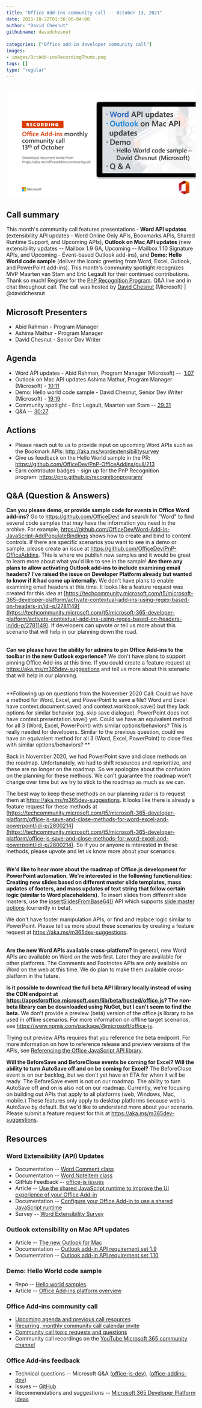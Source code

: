 ```yaml
---
title: "Office Add-ins community call -- October 13, 2021"
date: 2021-10-22T01:56:00-04:00
author: "David Chesnut"
githubname: davidchesnut

categories: ["Office add-in developer community call"]
images:
- images/OctAdd-insRecordingThumb.png
tags: []
type: "regular"
---
```


## ![OctAdd-insRecordingThumb.png](images/OctAdd-insRecordingThumb.png)


## Call summary

 

This month's community call features presentations - **Word API
updates** (extensibility API updates - Word Online Only APIs, Bookmarks
APIs, Shared Runtime Support, and Upcoming APIs), **Outlook on Mac API
updates** (new extensibility updates -- Mailbox 1.9 GA, Upcoming --
Mailbox 1.10 Signature APIs, and Upcoming - Event-based Outlook
add-ins), and **Demo: Hello World code sample** (deliver the iconic
greeting from Word, Excel, Outlook, and PowerPoint add-ins). This
month's community spotlight recognizes MVP Maarten van Stam and Eric
Legault for their continued contributions. Thank so much! Register for
the [PnP Recognition
Program](https://pnp.github.io/recognitionprogram/). Q&A live and in
chat throughout call. The call was hosted by [David
Chesnut](https://twitter.com/davidchesnut) (Microsoft) | @davidchesnut


## Microsoft Presenters

-   Abid Rahman - Program Manager
-   Ashima Mathur - Program Manager
-   David Chesnut - Senior Dev Writer


## Agenda 

-   Word API updates - Abid Rahman, Program Manager (Microsoft) -- 
    [1:07](https://youtu.be/X_hNLKnx_GE?t=67)
-   Outlook on Mac API updates Ashima Mathur, Program Manager
    (Microsoft) - [10:11](https://youtu.be/X_hNLKnx_GE?t=611)
-   Demo: Hello world code sample - David Chesnut, Senior Dev Writer
    (Microsoft) - [19:19](https://youtu.be/X_hNLKnx_GE?t=1159)
-   Community spotlight - Eric Legault, Maarten van Stam --
    [29:31](https://youtu.be/X_hNLKnx_GE?t=1773)
-   Q&A -- [30:27](https://youtu.be/X_hNLKnx_GE?t=1828)

## Actions 

-   Please reach out to us to provide input on upcoming Word APIs such
    as the Bookmark APIs: <http://aka.ms/wordextensibilitysurvey> 
-   Give us feedback on the Hello World sample in the PR:
    <https://github.com/OfficeDev/PnP-OfficeAddins/pull/213>
-   Earn contributor badges - sign up for the PnP Recognition
    program: <https://pnp.github.io/recognitionprogram/> 



## Q&A (Question & Answers) 


**Can you please demo, or provide sample code for events in Office Word
add-ins?**
Go to <https://github.com/OfficeDev/> and search for "Word" to find
several code samples that may have the information you need in the
archive. For example,
<https://github.com/OfficeDev/Word-Add-in-JavaScript-AddPopulateBindings> shows
how to create and bind to content controls. If there are specific
scenarios you want to see in a demo or sample, please create an issue at
<https://github.com/OfficeDev/PnP-OfficeAddins>. This is where we
publish new samples and it would be great to learn more about what
you'd like to see in the sample!
**Are there any plans to allow activating Outlook add-ins to include
examining email headers? I've raised the issue on Developer Platform
already but wanted to know if it had come up internally.**
We don't have plans to enable examining email headers at this time. It
looks like a feature request was created for this idea at
[https://techcommunity.microsoft.com/t5/microsoft-365-developer-platform/activate-contextual-add-ins-using-regex-based-on-headers-in/idi-p/2781149](https://techcommunity.microsoft.com/t5/microsoft-365-developer-platform/activate-contextual-add-ins-using-regex-based-on-headers-in/idi-p/2781149).
If developers can upvote or tell us more about this scenario that will
help in our planning down the road.

\
**Can we please have the ability for admins to pin Office Add-ins to the
toolbar in the new Outlook experience?**
We don't have plans to support pinning Office Add-ins at this time. If
you could create a feature request at
<https://aka.ms/m365dev-suggestions> and tell us more about this
scenario that will help in our planning.

\
**Following up on questions from the November 2020 Call: Could we have a
method for Word, Excel, and PowerPoint to save a file? Word and Excel
have context.document.save() and context.workbook.save() but they lack
options for similar behavior (eg. skip save dialogue). PowerPoint does
not have context.presentation.save() yet. Could we have an equivalent
method for all 3 (Word, Excel, PowerPoint) with similar
options/behaviors? This is really needed for developers. Similar to the
previous question, could we have an equivalent method for all 3 (Word,
Excel, PowerPoint) to close files with similar options/behaviors? **


Back in November 2020, we had PowerPoint save and close methods on the
roadmap. Unfortunately, we had to shift resources and reprioritize, and
these are no longer on the roadmap. So we apologize about the confusion
on the planning for these methods. We can't guarantee the roadmap
won't change over time but we try to stick to the roadmap as much as we
can.

The best way to keep these methods on our planning radar is to request
them at <https://aka.ms/m365dev-suggestions>. It looks like there is
already a feature request for these methods at
[https://techcommunity.microsoft.com/t5/microsoft-365-developer-platform/office-js-save-and-close-methods-for-word-excel-and-powerpoint/idi-p/2800214](https://techcommunity.microsoft.com/t5/microsoft-365-developer-platform/office-js-save-and-close-methods-for-word-excel-and-powerpoint/idi-p/2800214).
So if you or anyone is interested in these methods, please upvote and
let us know more about your scenarios.

\
**We'd like to hear more about the roadmap of Office.js development for
PowerPoint automation. We're interested in the following
functionalities: Creating new slides based on different master slide
templates, mass updates of footers, and mass updates of text string that
follow certain logic (similar to Word placeholders).**
To insert slides from different slide masters, use the
[insertSlidesFromBase64()](https://docs.microsoft.com/javascript/api/powerpoint/powerpoint.presentation?view=powerpoint-js-preview#insertSlidesFromBase64_base64File__options_)
API which supports [slide master
options](https://docs.microsoft.com/javascript/api/powerpoint/powerpoint.addslideoptions?view=powerpoint-js-preview#slideMasterId)
(currently in beta).

We don't have footer manipulation APIs, or find and replace logic
similar to PowerPoint. Please tell us more about these scenarios by
creating a feature request at <https://aka.ms/m365dev-suggestions>.

\
**Are the new Word APIs available cross-platform?**
In general, new Word APIs are available on Word on the web first. Later
they are available for other platforms. The Comments and Footnotes APIs
are only available on Word on the web at this time. We do plan to make
them available cross-platform in the future.

**Is it possible to download the full beta API library locally instead
of using the CDN endpoint at
<https://appsforoffice.microsoft.com/lib/beta/hosted/office.js>? The
non-beta library can be downloaded using NuGet, but I can't seem to
find the beta.**
We don't provide a preview (beta) version of the office.js library to
be used in offline scenarios. For more information on offline target
scenarios, see <https://www.npmjs.com/package/@microsoft/office-js>.

Trying out preview APIs requires that you reference the beta endpoint.
For more information on how to reference release and preview versions of
the APIs, see [Referencing the Office JavaScript API
library](https://docs.microsoft.com/office/dev/add-ins/develop/referencing-the-javascript-api-for-office-library-from-its-cdn).


**Will the BeforeSave and BeforeClose events be coming for Excel? Will
the ability to turn AutoSave off and on be coming for Excel?**
The BeforeClose event is on our backlog, but we don't yet have an ETA
for when it will be ready.
The BeforeSave event is not on our roadmap. The ability to turn AutoSave
off and on is also not on our roadmap. Currently, we're focusing on
building out APIs that apply to all platforms (web, Windows, Mac,
mobile.) These features only apply to desktop platforms because web is
AutoSave by default. But we'd like to understand more about your
scenario. Please submit a feature request for this at
<https://aka.ms/m365dev-suggestions>.


## Resources 

### Word Extensibility (API) Updates 

-   Documentation -- [Word.Comment
    class](https://docs.microsoft.com/javascript/api/word/word.comment?branch=master&view=word-js-preview)
-   Documentation -- [Word.NoteItem
    class](https://docs.microsoft.com/javascript/api/word/word.noteitem?branch=master&view=word-js-preview)
-   GitHub Feedback -- [office-js
    issues](https://github.com/OfficeDev/office-js/issues)
-   Article -- [Use the shared JavaScript runtime to improve the UI
    experience of your Office
    Add-in](https://devblogs.microsoft.com/microsoft365dev/use-the-shared-javascript-runtime-to-improve-the-ui-experience-of-your-office-add-in/)
-   Documentation -- [Configure your Office Add-in to use a shared
    JavaScript
    runtime](https://docs.microsoft.com/office/dev/add-ins/develop/configure-your-add-in-to-use-a-shared-runtime)
-   Survey -- [Word Extensibility
    Survey](https://forms.office.com/Pages/ResponsePage.aspx?id=v4j5cvGGr0GRqy180BHbRzgiSwR_LJpPryfdZMes2zpUNVVIT0hKMlFSQjA1TEtUWlZYNEo2TzFSQS4u%C2%A0)

### Outlook extensibility on Mac API updates 

-   Article -- [The new Outlook for
    Mac](https://support.microsoft.com/office/the-new-outlook-for-mac-6283be54-e74d-434e-babb-b70cefc77439)
-   Documentation -- [Outlook add-in API requirement set
    1.9](https://docs.microsoft.com/office/dev/add-ins/reference/objectmodel/requirement-set-1.9/outlook-requirement-set-1.9)
-   Documentation -- [Outlook add-in API requirement set
    1.10](https://docs.microsoft.com/en-us/office/dev/add-ins/reference/objectmodel/requirement-set-1.10/outlook-requirement-set-1.10)

### Demo: Hello World code sample 

-   Repo -- [Hello world
    samples](https://github.com/OfficeDev/PnP-OfficeAddins/pull/213)
-   Article -- [Office Add-ins platform
    overview](https://docs.microsoft.com/office/dev/add-ins/overview/office-add-ins)

### Office Add-ins community call 

-   [Upcoming agenda and previous call
    resources](https://aka.ms/officeaddinsagenda)
-   [Recurring, monthly community call calendar
    invite](https://aka.ms/officeaddinscommunitycall)
-   [Community call topic requests and
    questions](https://aka.ms/officeaddinsform)
-   Community call recordings on the [YouTube Microsoft 365 community
    channel](https://www.youtube.com/channel/UC_mKdhw-V6CeCM7gTo_Iy7w)

### Office Add-ins feedback 

-   Technical questions -- Microsoft Q&A
    ([office-js-dev](https://docs.microsoft.com/answers/topics/office-js-dev.html)),
    ([office-addins-dev](https://docs.microsoft.com/answers/topics/office-addins-dev.html))
-   Issues -- [GitHub](https://github.com/OfficeDev/office-js/issues)
-   Recommendations and suggestions -- [Microsoft 365 Developer Platform
    ideas](https://techcommunity.microsoft.com/t5/microsoft-365-developer-platform/idb-p/Microsoft365DeveloperPlatform)
 
